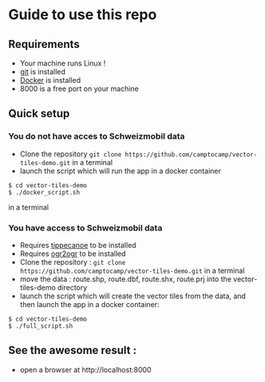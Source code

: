 # Guide to use this repo
## Requirements
* Your machine runs Linux !
* [git](https://gist.github.com/derhuerst/1b15ff4652a867391f03#file-linux-md) is installed
* [Docker](https://docs.docker.com/install/) is installed
* 8000 is a free port on your machine

## Quick setup
### You do not have acces to Schweizmobil data
* Clone the repository
`git clone https://github.com/camptocamp/vector-tiles-demo.git` in a terminal
* launch the script which will run the app in a docker container
```
$ cd vector-tiles-demo
$ ./docker_script.sh
```
in a terminal
### You have access to Schweizmobil data

* Requires [tippecanoe](https://github.com/mapbox/tippecanoe) to be installed
* Requires [ogr2ogr](http://www.sarasafavi.com/installing-gdalogr-on-ubuntu.html) to be installed
* Clone the repository :
`git clone https://github.com/camptocamp/vector-tiles-demo.git` in a terminal
* move the data : route.shp, route.dbf, route.shx, route.prj into the vector-tiles-demo directory
* launch the script which will create the vector tiles from the data, and then launch the app in a docker container:
```
$ cd vector-tiles-demo
$ ./full_script.sh
```

## See the awesome result :
* open a browser at http://localhost:8000
